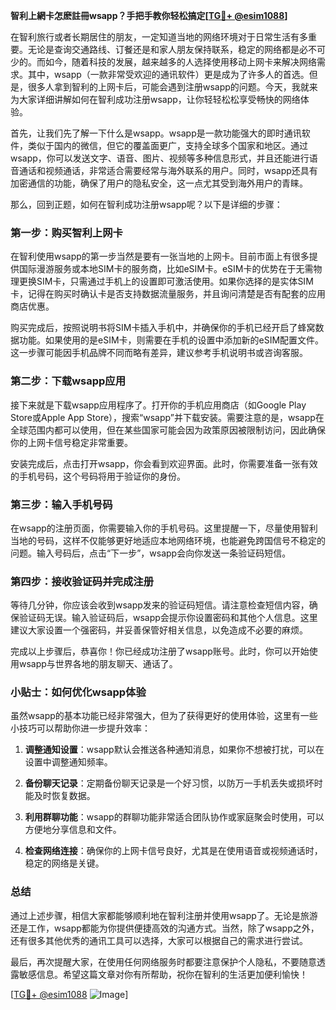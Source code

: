 **智利上網卡怎麽註冊wsapp？手把手教你轻松搞定[[TG💪+ @esim1088](https://t.me/s/esim1088)]**

在智利旅行或者长期居住的朋友，一定知道当地的网络环境对于日常生活有多重要。无论是查询交通路线、订餐还是和家人朋友保持联系，稳定的网络都是必不可少的。而如今，随着科技的发展，越来越多的人选择使用移动上网卡来解决网络需求。其中，wsapp（一款非常受欢迎的通讯软件）更是成为了许多人的首选。但是，很多人拿到智利的上网卡后，可能会遇到注册wsapp的问题。今天，我就来为大家详细讲解如何在智利成功注册wsapp，让你轻轻松松享受畅快的网络体验。

首先，让我们先了解一下什么是wsapp。wsapp是一款功能强大的即时通讯软件，类似于国内的微信，但它的覆盖面更广，支持全球多个国家和地区。通过wsapp，你可以发送文字、语音、图片、视频等多种信息形式，并且还能进行语音通话和视频通话，非常适合需要经常与海外联系的用户。同时，wsapp还具有加密通信的功能，确保了用户的隐私安全，这一点尤其受到海外用户的青睐。

那么，回到正题，如何在智利成功注册wsapp呢？以下是详细的步骤：

### 第一步：购买智利上网卡

在智利使用wsapp的第一步当然是要有一张当地的上网卡。目前市面上有很多提供国际漫游服务或本地SIM卡的服务商，比如eSIM卡。eSIM卡的优势在于无需物理更换SIM卡，只需通过手机上的设置即可激活使用。如果你选择的是实体SIM卡，记得在购买时确认卡是否支持数据流量服务，并且询问清楚是否有配套的应用商店优惠。

购买完成后，按照说明书将SIM卡插入手机中，并确保你的手机已经开启了蜂窝数据功能。如果使用的是eSIM卡，则需要在手机的设置中添加新的eSIM配置文件。这一步骤可能因手机品牌不同而略有差异，建议参考手机说明书或咨询客服。

### 第二步：下载wsapp应用

接下来就是下载wsapp应用程序了。打开你的手机应用商店（如Google Play Store或Apple App Store），搜索“wsapp”并下载安装。需要注意的是，wsapp在全球范围内都可以使用，但在某些国家可能会因为政策原因被限制访问，因此确保你的上网卡信号稳定非常重要。

安装完成后，点击打开wsapp，你会看到欢迎界面。此时，你需要准备一张有效的手机号码，这个号码将用于验证你的身份。

### 第三步：输入手机号码

在wsapp的注册页面，你需要输入你的手机号码。这里提醒一下，尽量使用智利当地的号码，这样不仅能够更好地适应本地网络环境，也能避免跨国信号不稳定的问题。输入号码后，点击“下一步”，wsapp会向你发送一条验证码短信。

### 第四步：接收验证码并完成注册

等待几分钟，你应该会收到wsapp发来的验证码短信。请注意检查短信内容，确保验证码无误。输入验证码后，wsapp会提示你设置密码和其他个人信息。这里建议大家设置一个强密码，并妥善保管好相关信息，以免造成不必要的麻烦。

完成以上步骤后，恭喜你！你已经成功注册了wsapp账号。此时，你可以开始使用wsapp与世界各地的朋友聊天、通话了。

### 小贴士：如何优化wsapp体验

虽然wsapp的基本功能已经非常强大，但为了获得更好的使用体验，这里有一些小技巧可以帮助你进一步提升效率：

1. **调整通知设置**：wsapp默认会推送各种通知消息，如果你不想被打扰，可以在设置中调整通知频率。
   
2. **备份聊天记录**：定期备份聊天记录是一个好习惯，以防万一手机丢失或损坏时能及时恢复数据。

3. **利用群聊功能**：wsapp的群聊功能非常适合团队协作或家庭聚会时使用，可以方便地分享信息和文件。

4. **检查网络连接**：确保你的上网卡信号良好，尤其是在使用语音或视频通话时，稳定的网络是关键。

### 总结

通过上述步骤，相信大家都能够顺利地在智利注册并使用wsapp了。无论是旅游还是工作，wsapp都能为你提供便捷高效的沟通方式。当然，除了wsapp之外，还有很多其他优秀的通讯工具可以选择，大家可以根据自己的需求进行尝试。

最后，再次提醒大家，在使用任何网络服务时都要注意保护个人隐私，不要随意透露敏感信息。希望这篇文章对你有所帮助，祝你在智利的生活更加便利愉快！

[[TG💪+ @esim1088](https://t.me/s/esim1088) ![Image](https://i.postimg.cc/4NQfJmqS/Snipaste-2025-05-13-00-14-12.png)]